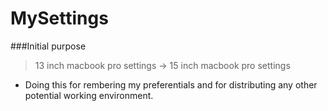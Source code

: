 MySettings
==========

###Initial purpose
> 13 inch macbook pro settings -> 15 inch macbook pro settings
- Doing this for rembering my preferentials and for distributing any other potential working environment.
